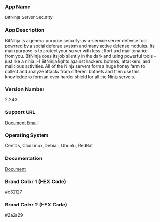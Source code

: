 ### App Name
BitNinja Server Security

### App Description
BitNinja is a general purpose security-as-a-service server defense tool powered by a social defense system and many active defense modules. Its main purpose is to protect your server with less effort and maintenance from you. BitNinja does its job silently in the dark and using powerful tools - just like a ninja :-) BitNinja fights against hackers, botnets, attackers, and malicious activities. All of the Ninja servers form a huge honey farm to collect and analyze attacks from different botnets and then use this knowledge to form an even harder shield for all the Ninja servers.
### Version Number
2.24.3

### Support URL
[Document](https://doc.bitninja.io/)
[Email](mailto:info@bitninja.io)

### Operating System
CentOs, ClodLinux, Debian, Ubuntu, RedHat

### Documentation
[Document](https://github.com/ant-media/Ant-Media-Server/wiki)

### Brand Color 1 (HEX Code)
#c32127

### Brand Color 2 (HEX Code)
#2a2a29
